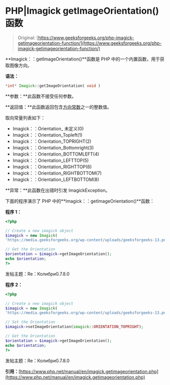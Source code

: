# PHP|Imagick getImageOrientation()函数

> Original: [https://www.geeksforgeeks.org/php-imagick-getimageorientation-function/](https://www.geeksforgeeks.org/php-imagick-getimageorientation-function/)

**Imagick：：getImageOrientation()**函数是 PHP 中的一个内置函数，用于获取图像方向。

**语法：**

```php
*int* Imagick::getImageOrientation( void )
```

**参数：**此函数不接受任何参数。

**返回值：**此函数返回包含[方向常数](https://www.php.net/manual/en/imagick.constants.php#imagick.constants.orientation-undefined)之一的整数值。

取向常量列表如下：

*   Imagick：：Orientation_ 未定义(0)
*   Imagick：：Orientation_Topleft(1)
*   Imagick：：Orientation_TOPRIGHT(2)
*   Imagick：：Orientation_Bottomright(3)
*   Imagick：：Orientation_BOTTOMLEFT(4)
*   Imagick：：Orientation_LEFTTOP(5)
*   Imagick：：Orientation_RIGHTTOP(6)
*   Imagick：：Orientation_RIGHTBOTTOM(7)
*   Imagick：：Orientation_LEFTBOTTOM(8)

**异常：**此函数在出错时引发 ImagickException。

下面的程序演示了 PHP 中的**Imagick：：getImageOrientation()**函数：

**程序 1：**

```php
<?php

// Create a new imagick object
$imagick = new Imagick(
'https://media.geeksforgeeks.org/wp-content/uploads/geeksforgeeks-13.png');

// Get the Orientation
$orientation = $imagick->getImageOrientation();
echo $orientation;
?>
```

发帖主题：Re：Колибри0.7.8.0

**程序 2：**

```php
<?php

// Create a new imagick object
$imagick = new Imagick(
'https://media.geeksforgeeks.org/wp-content/uploads/geeksforgeeks-13.png');

// Set the Orientation
$imagick->setImageOrientation(imagick::ORIENTATION_TOPRIGHT);

// Get the Orientation
$orientation = $imagick->getImageOrientation();
echo $orientation;
?>
```

发帖主题：Re：Колибри0.7.8.0

**引用：**[https://www.php.net/manual/en/imagick.getimageorientation.php](https://www.php.net/manual/en/imagick.getimageorientation.php)